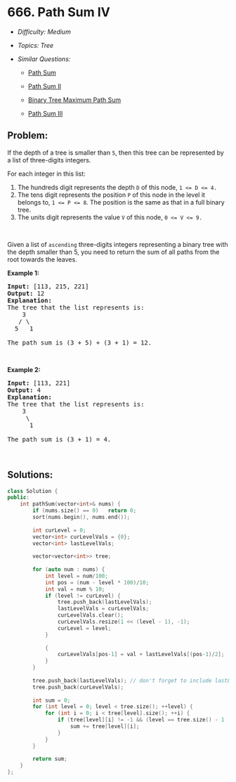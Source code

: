 # 666. Path Sum IV

* *Difficulty: Medium*

* *Topics: Tree*

* *Similar Questions:*

  * [Path Sum](path-sum.md)

  * [Path Sum II](path-sum-ii.md)

  * [Binary Tree Maximum Path Sum](binary-tree-maximum-path-sum.md)

  * [Path Sum III](path-sum-iii.md)

## Problem:

<p>If the depth of a tree is smaller than <code>5</code>, then this tree can be represented by a list of three-digits integers.</p>

<p>For each integer in this list:</p>

<ol>
	<li>The hundreds digit represents the depth <code>D</code> of this node, <code>1 &lt;= D &lt;= 4.</code></li>
	<li>The tens digit represents the position <code>P</code> of this node in the level it belongs to, <code>1 &lt;= P &lt;= 8</code>. The position is the same as that in a full binary tree.</li>
	<li>The units digit represents the value <code>V</code> of this node, <code>0 &lt;= V &lt;= 9.</code></li>
</ol>

<p>&nbsp;</p>

<p>Given a list of <code>ascending</code> three-digits integers representing a binary tree with the depth smaller than 5, you need to return the sum of all paths from the root towards the leaves.</p>

<p><b>Example 1:</b></p>

<pre>
<b>Input:</b> [113, 215, 221]
<b>Output:</b> 12
<b>Explanation:</b> 
The tree that the list represents is:
    3
   / \
  5   1

The path sum is (3 + 5) + (3 + 1) = 12.
</pre>

<p>&nbsp;</p>

<p><b>Example 2:</b></p>

<pre>
<b>Input:</b> [113, 221]
<b>Output:</b> 4
<b>Explanation:</b> 
The tree that the list represents is: 
    3
     \
      1

The path sum is (3 + 1) = 4.
</pre>

<p>&nbsp;</p>

## Solutions:

```c++
class Solution {
public:
    int pathSum(vector<int>& nums) {
        if (nums.size() == 0)   return 0;
        sort(nums.begin(), nums.end());
        
        int curLevel = 0;
        vector<int> curLevelVals = {0};
        vector<int> lastLevelVals;
        
        vector<vector<int>> tree;
        
        for (auto num : nums) {
            int level = num/100;
            int pos = (num - level * 100)/10;
            int val = num % 10;
            if (level != curLevel) {
                tree.push_back(lastLevelVals);
                lastLevelVals = curLevelVals;
                curLevelVals.clear();
                curLevelVals.resize(1 << (level - 1), -1);
                curLevel = level;           
            } 
            
            {
                curLevelVals[pos-1] = val + lastLevelVals[(pos-1)/2];
            }
        }
        
        tree.push_back(lastLevelVals); // don't forget to include lastLevelVals
        tree.push_back(curLevelVals);
        
        int sum = 0;
        for (int level = 0; level < tree.size(); ++level) {
            for (int i = 0; i < tree[level].size(); ++i) {
                if (tree[level][i] != -1 && (level == tree.size() - 1 || tree[level+1][2*i] == -1 && tree[level + 1][2*i + 1] == -1)) { // should also include leaf not at last level
                    sum += tree[level][i];
                }
            }
        }
        
        return sum;
    }
};
```
